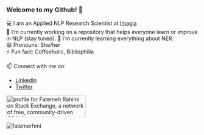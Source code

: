 ### Welcome to my Github! 👋

💻 I am an Applied NLP Research Scientist at [Imagia](https://imagia.com/)      
🔭 I’m currently working on a repository that helps everyone learn or improve in NLP (stay tuned).
🌱 I’m currently learning everything about NER.                
😄 Pronouns: She/her       
⚡ Fun fact: Coffeeholic, Bibliophilia


📫 Connect with me on: 
* [LinkedIn](https://www.linkedin.com/in/fatemehrahimi/)
* [Twitter](https://twitter.com/Fatemeh__Rahimi)


<a href="https://stackexchange.com/users/6240108/fatemeh-rahimi"><img src="https://stackexchange.com/users/flair/6240108.png" width="208" height="58" alt="profile for Fatemeh Rahimi on Stack Exchange, a network of free, community-driven Q&amp;A sites" title="profile for Fatemeh Rahimi on Stack Exchange, a network of free, community-driven Q&amp;A sites" /></a>

<img src="https://komarev.com/ghpvc/?username=fatemerhmi" alt="fatemerhmi" />
<!--
**fatemerhmi/fatemerhmi** is a ✨ _special_ ✨ repository because its `README.md` (this file) appears on your GitHub profile.

Here are some ideas to get you started:

- 🔭 I’m currently working on ...
- 🌱 I’m currently learning ...
- 👯 I’m looking to collaborate on ...
- 🤔 I’m looking for help with ...
- 💬 Ask me about ...
- 📫 How to reach me: ...
- 😄 Pronouns: ...
- ⚡ Fun fact: ...
-->

